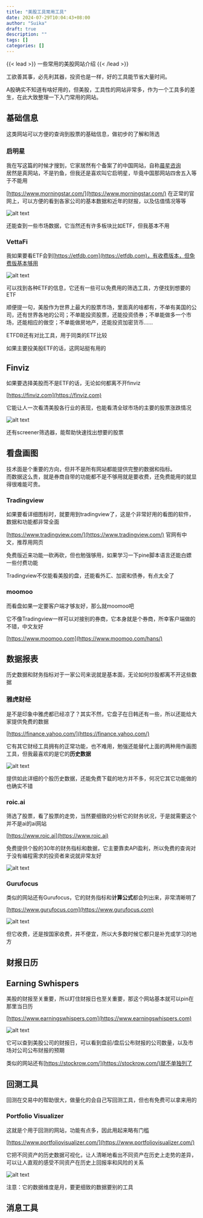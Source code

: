 ```yaml
---
title: "美股工具常用工具"
date: 2024-07-29T10:04:43+08:00
author: "Suika"
draft: true
description: ""
tags: []
categories: []
---
```


{{< lead >}}
一些常用的美股网站介绍
{{< /lead >}}

工欲善其事，必先利其器，投资也是一样，好的工具能节省大量时间。  

A股确实不知道有啥好用的，但美股，工具性的网站非常多，作为一个工具多的差生，在此大致整理一下入门常用的网站。  

## 基础信息
这类网站可以方便的查询到股票的基础信息，做初步的了解和筛选  

### 启明星
我在写这篇的时候才搜到，它家居然有个备案了的中国网站，自称[晨星咨询](https://www.morningstar.cn)  
居然是真网站，不是钓鱼，但我还是喜欢叫它启明星，毕竟中国那网站四舍五入等于不能用  

[https://www.morningstar.com/](https://www.morningstar.com/)
在正常的官网上，可以方便的看到各家公司的基本数据和近年的财报，以及估值情况等等  

![alt text](morningstar.png)  

还能查到一些市场数据，它当然还有许多板块比如ETF，但我基本不用

### VettaFi
我如果要看ETF会到[https://etfdb.com](https://etfdb.com)，有收费版本，但免费版基本够用  

![alt text](ETFDB.png)

可以找到各种ETF的信息，它还有一些可以免费用的筛选工具，方便找到想要的ETF

顺便提一句，美股作为世界上最大的股票市场，里面真的啥都有，不单有美国的公司，还有世界各地的公司；不单能投资股票，还能投资债券；不单能做多一个市场，还能相应的做空；不单能做房地产，还能投资加密货币……  

ETFDB还有对比工具，用于同类的ETF比较  

如果主要投美股ETF的话，这网站挺有用的

## Finviz
如果要选择美股而不是ETF的话，无论如何都离不开finviz

[https://finviz.com](https://finviz.com)

它能让人一次看清美股各行业的表现，也能看清全球市场的主要的股票涨跌情况

![alt text](finviz.png)

还有screener筛选器，能帮助快速找出想要的股票

## 看盘画图
技术面是个重要的方向，但并不是所有网站都能提供完整的数据和指标。  
而数据这么贵，就是券商自带的功能都不是不够用就是要收费，还免费能用的就显得很难能可贵。  

### Tradingview
如果要看详细图标时，就要用到tradingview了，这是个非常好用的看图的软件，数据和功能都非常全面  

[https://www.tradingview.com/](https://www.tradingview.com/)
官网有中文，推荐用网页

免费版近来功能一砍再砍，但也勉强够用，如果学习一下pine脚本语言还能白嫖一些付费功能  

Tradingview不仅能看美股的盘，还能看外汇、加密和债券，有点太全了  

### moomoo
而看盘如果一定要客户端才够友好，那么就moomoo吧  

它不像Tradingview一样可以对接别的券商，它本身就是个券商，所幸客户端做的不错，中文友好  

[https://www.moomoo.com](https://www.moomoo.com/hans/)


## 数据报表
历史数据和财务指标对于一家公司来说就是基本面，无论如何炒股都离不开这些数据

### 雅虎财经
是不是印象中雅虎都已经凉了？其实不然，它盘子在日韩还有一些，所以还能给大家提供免费的数据  

[https://finance.yahoo.com/](https://finance.yahoo.com/)

它有其它财经工具拥有的正常功能，也不难用，勉强还能替代上面的两种用作画图工具，但我最喜欢的是它的**历史数据**  

![alt text](yahoo.png)

提供如此详细的个股历史数据，还能免费下载的地方并不多，何况它其它功能做的也确实不错  

### roic.ai
筛选了股票，看了股票的走势，当然要细致的分析它的财务状况，于是就需要这个并不是ai的ai网站

[https://www.roic.ai](https://www.roic.ai)  

免费提供个股的30年的财务指标和数据，它主要靠卖API盈利，所以免费的查询对于没有编程需求的投资者来说就非常友好

![alt text](roicai.png)

### Gurufocus
类似的网站还有Gurufocus，它的财务指标和**计算公式**都会列出来，非常清晰明了

[https://www.gurufocus.com](https://www.gurufocus.com) 

![alt text](gurufocus.png)

但它收费，还是按国家收费，并不便宜，所以大多数时候它都只是补充或学习的地方


## 财报日历

## Earning Swhispers
美股的财报至关重要，所以盯住财报日也至关重要，那这个网站基本就可以pin在那里当日历  

[https://www.earningswhispers.com](https://www.earningswhispers.com) 

![alt text](swhispers.png)

它可以查到美股公司的财报日，可以看到盘前/盘后公布财报的公司数量，以及市场对公司公布财报的预期

类似的网站还有[https://stockrow.com/](https://stockrow.com/)就不单独列了


## 回测工具
回测在交易中的帮助很大，做量化的会自己写回测工具，但也有免费可以拿来用的  

### Portfolio Visualizer
这就是个用于回测的网站，功能有点多，因此用起来略有门槛  

[https://www.portfoliovisualizer.com/](https://www.portfoliovisualizer.com/)

它把不同资产的历史数据可视化，让人清晰地看出不同资产在历史上走势的差异，可以让人直观的感受不同资产在历史上回报率和风险的关系  

![alt text](portfolio.png)

注意：它的数据维度是月，要更细致的数据要别的工具

## 消息工具
